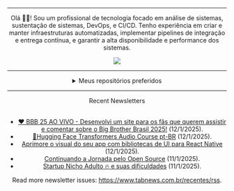 <div align="center">
<hr>
<p>Olá 👋🏾! Sou um profissional de tecnologia focado em análise de sistemas, sustentação de sistemas, DevOps, e CI/CD. Tenho experiência em criar e manter infraestruturas automatizadas, implementar pipelines de integração e entrega contínua, e garantir a alta disponibilidade e performance dos sistemas.</p>
  <img src="https://media.giphy.com/media/yAGIvCiwPJn5C/giphy.gif">
<hr>
  <details>
  <summary>Meus repositórios preferidos</summary>
  <br />
  Alguns dos meus melhores repositórios:
  <br />
<br />
  <ul><li><a href=https://github.com/KubeNerd/aluratube target="_blank" rel="noopener noreferrer">KubeNerd/aluratube</a> (<b>0</b> ✨ and <b>0</b> 🍴): Aluratube - Desenvolvido durante a imersão React da Alura no final de 2022</li><li><a href=https://github.com/KubeNerd/nlw-ia target="_blank" rel="noopener noreferrer">KubeNerd/nlw-ia</a> (<b>0</b> ✨ and <b>0</b> 🍴): Projeto desenvolvido durante a NLW IA - Usando a API da OPENAI</li><li><a href=https://github.com/KubeNerd/nlw-journey-ia target="_blank" rel="noopener noreferrer">KubeNerd/nlw-journey-ia</a> (<b>0</b> ✨ and <b>0</b> 🍴): NLW IA - Agent de viagens usando python + langchain + GPT</li>
<li>More coming soon :).</li>
</ul>
  </details>
  <hr/>
    <summary>Recent Newsletters</summary>
  <br />
  <ul>
    <li><a href=https://www.tabnews.com.br/bielgga/criei-um-site-para-quem-quer-assistir-bbb-25-ao-vivo-e-comentar-sobre-o-programa target="_blank" rel="noopener noreferrer">❤️ BBB 25 AO VIVO - Desenvolvi um site para os fãs que querem assistir e comentar sobre o Big Brother Brasil 2025!</a> (12/1/2025).</li><li><a href=https://www.tabnews.com.br/rrg92/hugging-face-audio-course-pt-br target="_blank" rel="noopener noreferrer">🤗Hugging Face Transformers Audio Course pt-BR</a> (12/1/2025).</li><li><a href=https://www.tabnews.com.br/renesoares/aprimore-o-visual-do-seu-app-com-bibliotecas-de-ui-para-react-native target="_blank" rel="noopener noreferrer">Aprimore o visual do seu app com bibliotecas de UI para React Native</a> (12/1/2025).</li><li><a href=https://www.tabnews.com.br/cleitonlc/continuando-a-jornada-pelo-open-source target="_blank" rel="noopener noreferrer">Continuando a Jornada pelo Open Source</a> (11/1/2025).</li><li><a href=https://www.tabnews.com.br/rangelamr/startup-nicho-adulto-e-suas-dificuldades target="_blank" rel="noopener noreferrer">Startup Nicho Adulto 🔥 e suas dificuldades</a> (11/1/2025).</li>
  </ul>
<p>Read more newsletter issues: <a href="https://www.tabnews.com.br/recentes/rss">https://www.tabnews.com.br/recentes/rss</a>.</p>
  </details>

